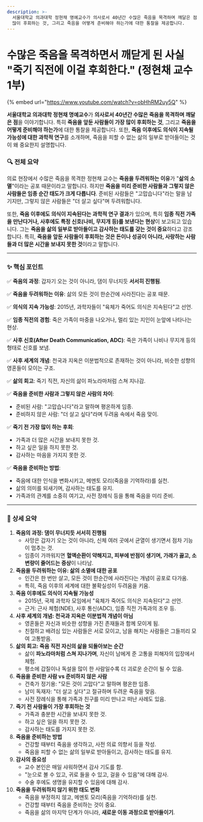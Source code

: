 ```yaml
---
description: >-
  서울대학교 의과대학 정현채 명예교수가 의사로서 40년간 수많은 죽음을 목격하며 깨달은 점을 이야기합니다. 특히 죽음을 앞둔 사람들이 가장
  많이 후회하는 것, 그리고 죽음을 어떻게 준비해야 하는가에 대한 통찰을 제공합니다.
---
```


# 수많은 죽음을 목격하면서 깨닫게 된 사실 "죽기 직전에 이걸 후회한다." (정현채 교수 1부)

{% embed url="https://www.youtube.com/watch?v=obHhRM2uy5Q" %}

**서울대학교 의과대학 정현채 명예교수**가 **의사로서 40년간 수많은 죽음을 목격하며 깨달은 점**을 이야기합니다. 특히 **죽음을 앞둔 사람들이 가장 많이 후회하는 것**, 그리고 **죽음을 어떻게 준비해야 하는가**에 대한 통찰을 제공합니다. 또한, **죽음 이후에도 의식이 지속될 가능성에 대한 과학적 연구**를 소개하며, 죽음을 피할 수 없는 삶의 일부로 받아들이는 것이 왜 중요한지 설명합니다.

### 🔍 **전체 요약**

의료 현장에서 수많은 죽음을 목격한 정현채 교수는 **죽음을 두려워하는 이유**가 "**삶의 소멸**"이라는 공포 때문이라고 말합니다. 하지만 **죽음을 미리 준비한 사람들과 그렇지 않은 사람들은 임종 순간 태도가 크게 다릅니다**. 준비된 사람들은 "고맙습니다"라는 말을 남기지만, 그렇지 않은 사람들은 "더 살고 싶다"며 두려워합니다.

또한, **죽음 이후에도 의식이 지속된다는 과학적 연구 결과**가 있으며, 특히 **임종 직전 가족을 만난다거나, 사후에도 특정 신호(나비, 무지개 등)를 보낸다는 현상**이 보고되고 있습니다. 그는 **죽음을 삶의 일부로 받아들이고 감사하는 태도를 갖는 것이 중요**하다고 강조합니다. 특히, **죽음을 앞둔 사람들이 후회하는 것은 돈이나 성공이 아니라, 사랑하는 사람들과 더 많은 시간을 보내지 못한 것**이라고 말합니다.

***

### ✨ **핵심 포인트**

✅ **죽음의 과정**: 갑자기 오는 것이 아니라, 댐이 무너지듯 **서서히 진행됨**.

✅ **죽음을 두려워하는 이유**: 삶의 모든 것이 한순간에 사라진다는 공포 때문.

✅ **의식의 지속 가능성**: 2015년, 과학자들이 "육체가 죽어도 의식은 지속된다"고 선언.

✅ **임종 직전의 경험**: 죽은 가족이 마중을 나오거나, 멀리 있는 지인이 눈앞에 나타나는 현상.

✅ **사후 신호(After Death Communication, ADC)**: 죽은 가족이 나비나 무지개 등의 형태로 신호를 보냄.

✅ **사후 세계의 개념**: 천국과 지옥은 이분법적으로 존재하는 것이 아니라, 비슷한 성향의 영혼들이 모이는 구조.

✅ **삶의 회고**: 죽기 직전, 자신의 삶이 파노라마처럼 스쳐 지나감.

✅ **죽음을 준비한 사람과 그렇지 않은 사람의 차이**:

* 준비된 사람: "고맙습니다"라고 말하며 평온하게 임종.
* 준비하지 않은 사람: "더 살고 싶다"라며 두려움 속에서 죽음 맞이.

✅ **죽기 전 가장 많이 하는 후회**:

* 가족과 더 많은 시간을 보내지 못한 것.
* 하고 싶은 일을 하지 못한 것.
* 감사하는 마음을 가지지 못한 것.

✅ **죽음을 준비하는 방법**:

* 죽음에 대한 인식을 변화시키고, 메멘토 모리(죽음을 기억하라)를 실천.
* 삶의 의미를 되새기며, 감사하는 태도를 유지.
* 가족과의 관계를 소중히 여기고, 사전 장례식 등을 통해 죽음을 미리 준비.

***

### 📌 **상세 요약**

1. **죽음의 과정: 댐이 무너지듯 서서히 진행됨**
   * 사망은 갑자기 오는 것이 아니라, 신체 여러 곳에서 균열이 생기면서 점차 기능이 멈추는 것.
   * 임종이 가까워지면 **혈액순환이 약해지고, 피부에 반점이 생기며, 가래가 끓고, 소변량이 줄어드는 증상**이 나타남.
2. **죽음을 두려워하는 이유: 삶의 소멸에 대한 공포**
   * 인간은 한 번만 살고, 모든 것이 한순간에 사라진다는 개념이 공포로 다가옴.
   * 특히, 죽음 이후의 세계에 대한 불확실성이 두려움을 키움.
3. **죽음 이후에도 의식이 지속될 가능성**
   * 2015년, 국제 과학자 모임에서 "육체가 죽어도 의식은 지속된다"고 선언.
   * 근거: 근사 체험(NDE), 사후 통신(ADC), 임종 직전 가족과의 조우 등.
4. **사후 세계의 개념: 천국과 지옥은 이분법적 개념이 아님**
   * 영혼들은 자신과 비슷한 성향을 가진 존재들과 함께 모이게 됨.
   * 친절하고 배려심 있는 사람들은 서로 모이고, 남을 해치는 사람들은 그들끼리 모여 고통받음.
5. **삶의 회고: 죽음 직전 자신의 삶을 되돌아보는 순간**
   * 삶이 **파노라마처럼 스쳐 지나가며**, 자신이 남에게 준 고통을 피해자의 입장에서 체험.
   * 평소에 갑질이나 독설을 많이 한 사람일수록 더 괴로운 순간이 될 수 있음.
6. **죽음을 준비한 사람 vs 준비하지 않은 사람**
   * 건축가 정기용: "모든 것이 고맙다"고 말하며 평온한 임종.
   * 남미 독재자: "더 살고 싶다"고 절규하며 두려운 죽음을 맞음.
   * 사전 장례식을 통해 가족과 친구를 미리 만나고 떠난 사례도 있음.
7. **죽기 전 사람들이 가장 후회하는 것**
   * 가족과 충분한 시간을 보내지 못한 것.
   * 하고 싶은 일을 하지 못한 것.
   * 감사하는 태도를 가지지 못한 것.
8. **죽음을 준비하는 방법**
   * 건강할 때부터 죽음을 생각하고, 사전 의료 의향서 등을 작성.
   * 죽음을 피할 수 없는 삶의 일부로 받아들이고, 감사하는 태도를 유지.
9. **감사의 중요성**
   * 교수 본인은 매일 샤워하면서 감사 기도를 함.
   * "눈으로 볼 수 있고, 귀로 들을 수 있고, 걸을 수 있음"에 대해 감사.
   * 수술 후에도 생명을 유지할 수 있음에 대해 감사.
10. **죽음을 두려워하지 않기 위한 태도 변화**
    * 죽음을 부정하지 않고, 메멘토 모리(죽음을 기억하라)를 실천.
    * 건강할 때부터 죽음을 준비하는 것이 중요.
    * 죽음을 삶의 마지막 단계가 아니라, **새로운 이동 과정으로 받아들이기**.
